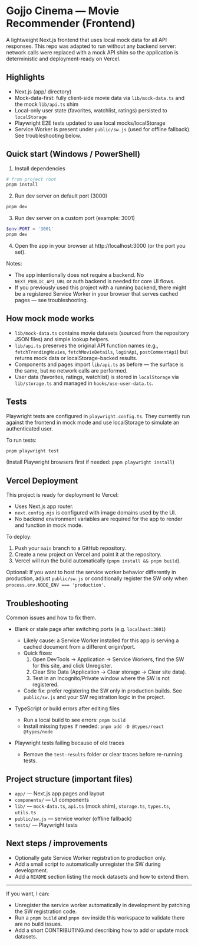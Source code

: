# Gojjo Cinema — Movie Recommender (Frontend)

A lightweight Next.js frontend that uses local mock data for all API responses. This repo was adapted to run without any backend server: network calls were replaced with a mock API shim so the application is deterministic and deployment-ready on Vercel.

## Highlights

- Next.js (app/ directory)
- Mock-data-first: fully client-side movie data via `lib/mock-data.ts` and the mock `lib/api.ts` shim
- Local-only user state (favorites, watchlist, ratings) persisted to `localStorage`
- Playwright E2E tests updated to use local mocks/localStorage
- Service Worker is present under `public/sw.js` (used for offline fallback). See troubleshooting below.

## Quick start (Windows / PowerShell)

1. Install dependencies

```powershell
# from project root
pnpm install
```

2. Run dev server on default port (3000)

```powershell
pnpm dev
```

3. Run dev server on a custom port (example: 3001)

```powershell
$env:PORT = '3001'
pnpm dev
```

4. Open the app in your browser at http://localhost:3000 (or the port you set).

Notes:

- The app intentionally does not require a backend. No `NEXT_PUBLIC_API_URL` or auth backend is needed for core UI flows.
- If you previously used this project with a running backend, there might be a registered Service Worker in your browser that serves cached pages — see troubleshooting.

## How mock mode works

- `lib/mock-data.ts` contains movie datasets (sourced from the repository JSON files) and simple lookup helpers.
- `lib/api.ts` preserves the original API function names (e.g., `fetchTrendingMovies`, `fetchMovieDetails`, `loginApi`, `postCommentApi`) but returns mock data or localStorage-backed results.
- Components and pages import `lib/api.ts` as before — the surface is the same, but no network calls are performed.
- User data (favorites, ratings, watchlist) is stored in `localStorage` via `lib/storage.ts` and managed in `hooks/use-user-data.ts`.

## Tests

Playwright tests are configured in `playwright.config.ts`. They currently run against the frontend in mock mode and use localStorage to simulate an authenticated user.

To run tests:

```powershell
pnpm playwright test
```

(Install Playwright browsers first if needed: `pnpm playwright install`)

## Vercel Deployment

This project is ready for deployment to Vercel:

- Uses Next.js app router.
- `next.config.mjs` is configured with image domains used by the UI.
- No backend environment variables are required for the app to render and function in mock mode.

To deploy:

1. Push your `main` branch to a GitHub repository.
2. Create a new project on Vercel and point it at the repository.
3. Vercel will run the build automatically (`pnpm install && pnpm build`).

Optional: If you want to host the service worker behavior differently in production, adjust `public/sw.js` or conditionally register the SW only when `process.env.NODE_ENV === 'production'`.

## Troubleshooting

Common issues and how to fix them.

- Blank or stale page after switching ports (e.g. `localhost:3001`)

  - Likely cause: a Service Worker installed for this app is serving a cached document from a different origin/port.
  - Quick fixes:
    1. Open DevTools → Application → Service Workers, find the SW for this site, and click Unregister.
    2. Clear Site Data (Application → Clear storage → Clear site data).
    3. Test in an Incognito/Private window where the SW is not registered.
  - Code fix: prefer registering the SW only in production builds. See `public/sw.js` and your SW registration logic in the project.

- TypeScript or build errors after editing files

  - Run a local build to see errors: `pnpm build`
  - Install missing types if needed: `pnpm add -D @types/react @types/node`

- Playwright tests failing because of old traces
  - Remove the `test-results` folder or clear traces before re-running tests.

## Project structure (important files)

- `app/` — Next.js app pages and layout
- `components/` — UI components
- `lib/` — `mock-data.ts`, `api.ts` (mock shim), `storage.ts`, `types.ts`, `utils.ts`
- `public/sw.js` — service worker (offline fallback)
- `tests/` — Playwright tests

## Next steps / improvements

- Optionally gate Service Worker registration to production only.
- Add a small script to automatically unregister the SW during development.
- Add a `README` section listing the mock datasets and how to extend them.

---

If you want, I can:

- Unregister the service worker automatically in development by patching the SW registration code.
- Run a `pnpm build` and `pnpm dev` inside this workspace to validate there are no build issues.
- Add a short CONTRIBUTING.md describing how to add or update mock datasets.
